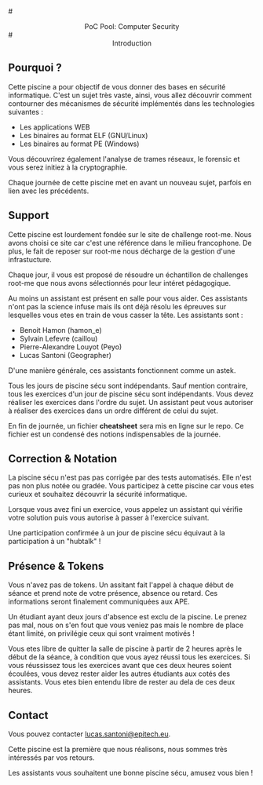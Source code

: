 #<center>PoC Pool: Computer Security</center>
#<center>Introduction</center>

## Pourquoi ?

Cette piscine a pour objectif de vous donner des bases en sécurité
informatique. C'est un sujet très vaste, ainsi, vous allez découvrir
comment contourner des mécanismes de sécurité implémentés dans les technologies
suivantes :

  * Les applications WEB
  * Les binaires au format ELF (GNU/Linux)
  * Les binaires au format PE (Windows)

Vous découvrirez également l'analyse de trames réseaux, le forensic et vous
serez initiez à la cryptographie.

Chaque journée de cette piscine met en avant un nouveau sujet, parfois en lien
avec les précédents.

## Support

Cette piscine est lourdement fondée sur le site de challenge root-me. Nous
avons choisi ce site car c'est une référence dans le milieu francophone. De
plus, le fait de reposer sur root-me nous décharge de la gestion d'une
infrastucture.

Chaque jour, il vous est proposé de résoudre un échantillon de challenges
root-me que nous avons sélectionnés pour leur intéret pédagogique.

Au moins un assistant est présent en salle pour vous aider. Ces assistants
n'ont pas la science infuse mais ils ont déjà résolu les épreuves sur
lesquelles vous etes en train de vous casser la tête. Les assistants sont :

  * Benoit Hamon (hamon_e)
  * Sylvain Lefevre (caillou)
  * Pierre-Alexandre Louyot (Peyo)
  * Lucas Santoni (Geographer)

D'une manière générale, ces assistants fonctionnent comme un astek.

Tous les jours de piscine sécu sont indépendants. Sauf mention contraire, tous
les exercices d'un jour de piscine sécu sont indépendants. Vous devez réaliser
les exercices dans l'ordre du sujet. Un assistant peut vous autoriser à
réaliser des exercices dans un ordre différent de celui du sujet.

En fin de journée, un fichier **cheatsheet** sera mis en ligne sur le repo. Ce fichier est un
condensé des notions indispensables de la journée.

## Correction & Notation

La piscine sécu n'est pas pas corrigée par des tests automatisés. Elle n'est
pas non plus notée ou gradée. Vous participez à cette piscine car vous etes
curieux et souhaitez découvrir la sécurité informatique.

Lorsque vous avez fini un exercice, vous appelez un assistant qui vérifie
votre solution puis vous autorise à passer à l'exercice suivant.

Une participation confirmée à un jour de piscine sécu équivaut à la
participation à un "hubtalk" !

## Présence & Tokens

Vous n'avez pas de tokens. Un assitant fait l'appel à chaque début de séance
et prend note de votre présence, absence ou retard. Ces informations
seront finalement communiquées aux APE.

Un étudiant ayant deux jours d'absence est exclu de la piscine. Le prenez pas
mal, nous on s'en fout que vous veniez pas mais le nombre de place étant
limité, on privilégie ceux qui sont vraiment motivés !

Vous etes libre de quitter la salle de piscine à partir de 2 heures
après le début de la séance, à condition que vous ayez réussi tous
les exercices. Si vous réussissez tous les exercices avant que ces
deux heures soient écoulées, vous devez rester aider les autres étudiants
aux cotés des assistants. Vous etes bien entendu libre de rester au dela
de ces deux heures.

## Contact

Vous pouvez contacter <lucas.santoni@epitech.eu>.

Cette piscine est la première que nous réalisons, nous sommes très intéressés
par vos retours.

Les assistants vous souhaitent une bonne piscine sécu, amusez vous bien !
